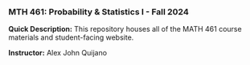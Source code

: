 ### MTH 461: Probability & Statistics I - Fall 2024

**Quick Description:** This repository houses all of the MATH 461 course materials and student-facing website.

**Instructor:** Alex John Quijano